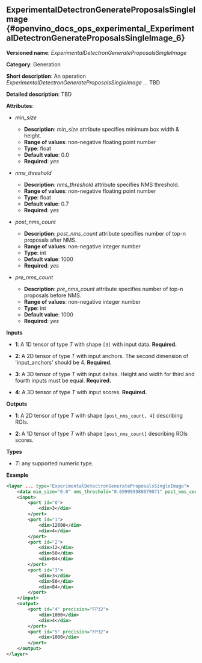 ## ExperimentalDetectronGenerateProposalsSingleImage <a name="ExperimentalDetectronGenerateProposalsSingleImage"></a> {#openvino_docs_ops_experimental_ExperimentalDetectronGenerateProposalsSingleImage_6}

**Versioned name**: *ExperimentalDetectronGenerateProposalsSingleImage*

**Category**: Generation

**Short description**: An operation *ExperimentalDetectronGenerateProposalsSingleImage* ... TBD

**Detailed description**: TBD

**Attributes**:

* *min_size*

    * **Description**: *min_size* attribute specifies minimum box width & height.
    * **Range of values**: non-negative floating point number
    * **Type**: float
    * **Default value**: 0.0
    * **Required**: *yes*

* *nms_threshold*

    * **Description**: *nms_threshold* attribute specifies NMS threshold.
    * **Range of values**: non-negative floating point number
    * **Type**: float
    * **Default value**: 0.7
    * **Required**: *yes*

* *post_nms_count*

    * **Description**: *post_nms_count* attribute specifies number of top-n proposals after NMS.
    * **Range of values**: non-negative integer number
    * **Type**: int
    * **Default value**: 1000
    * **Required**: *yes*

* *pre_nms_count*

    * **Description**: *pre_nms_count* attribute specifies number of top-n proposals before NMS.
    * **Range of values**: non-negative integer number
    * **Type**: int
    * **Default value**: 1000
    * **Required**: *yes*

**Inputs**

* **1**: A 1D tensor of type *T* with shape `[3]` with input data. **Required.**

* **2**: A 2D tensor of type *T* with input anchors. The second dimension of 'input_anchors' should be 4. **Required.**

* **3**: A 3D tensor of type *T* with input deltas. Height and width for third and fourth inputs must be equal. **Required.** 

* **4**: A 3D tensor of type *T* with input scores. **Required.**

**Outputs**

* **1**: A 2D tensor of type *T* with shape `[post_nms_count, 4]` describing ROIs.

* **2**: A 1D tensor of type *T* with shape `[post_nms_count]` describing ROIs scores.

**Types**

* *T*: any supported numeric type.

**Example**

```xml
<layer ... type="ExperimentalDetectronGenerateProposalsSingleImage">
    <data min_size="0.0" nms_threshold="0.699999988079071" post_nms_count="1000" pre_nms_count="1000"/>
    <input>
        <port id="0">
            <dim>3</dim>
        </port>
        <port id="1">
            <dim>12600</dim>
            <dim>4</dim>
        </port>
        <port id="2">
            <dim>12</dim>
            <dim>50</dim>
            <dim>84</dim>
        </port>
        <port id="3">
            <dim>3</dim>
            <dim>50</dim>
            <dim>84</dim>
        </port>
    </input>
    <output>
        <port id="4" precision="FP32">
            <dim>1000</dim>
            <dim>4</dim>
        </port>
        <port id="5" precision="FP32">
            <dim>1000</dim>
        </port>
    </output>
</layer>
```
